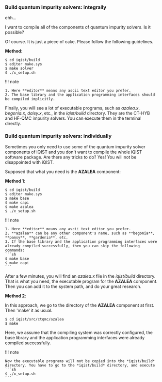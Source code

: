 ### Build quantum impurity solvers: integrally

ehh...

I want to compile all of the components of quantum impurity solvers. Is it possible?

Of course. It is just a piece of cake. Please follow the following guidelines.

**Method**:

```
$ cd iqist/build
$ editor make.sys
$ make solver
$ ./x_setup.sh
```

!!! note 

    1. Here **editor** means any ascii text editor you prefer.
    2. The base library and the application programming interfaces should be compiled implicitly.

Finally, you will see a lot of executable programs, such as *azalea.x*, *begonia.x*, *daisy.x*, etc., in the *iqist/build* directory. They are the CT-HYB and HF-QMC impurity solvers. You can execute them in the terminal directly.

### Build quantum impurity solvers: individually

Sometimes you only need to use some of the quantum impurity solver components of iQIST and you don't want to compile the whole iQIST software package. Are there any tricks to do? Yes! You will not be disappointed with iQIST.

Supposed that what you need is the **AZALEA** component:

**Method 1**:

```
$ cd iqist/build
$ editor make.sys
$ make base
$ make capi
$ make azalea
$ ./x_setup.sh
```

!!! note 

    1. Here **editor** means any ascii text editor you prefer.
    2. **azalea** can be any other component's name, such as **begonia**, **pansy**, **gardenia**, etc.
    3. If the base library and the application programming interfaces were already compiled successfully, then you can skip the following commands:
    ```sh
    $ make base
    $ make capi
    ```

After a few minutes, you will find an *azalea.x* file in the *iqist/build* directory. That is what you need, the executable program for the **AZALEA** component. Then you can add it to the system path, and do your great research.

**Method 2**:

In this approach, we go to the directory of the **AZALEA** component at first. Then 'make' it as usual.

```
$ cd iqist/src/ctqmc/azalea
$ make
```

Here, we assume that the compiling system was correctly configured, the base library and the application programming interfaces were already compiled successfully.

!!! note 

    Now the executable programs will not be copied into the *iqist/build* directory. You have to go to the *iqist/build* directory, and execute
    ```sh
    $ ./x_setup.sh
    ```